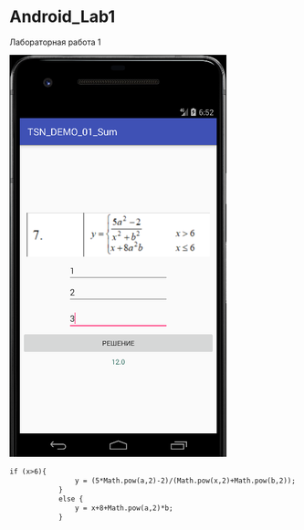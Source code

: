 # Android_Lab1
Лабораторная работа 1

![Screenshot](Screenshot.png)

```
if (x>6){
                y = (5*Math.pow(a,2)-2)/(Math.pow(x,2)+Math.pow(b,2));
            }
            else {
                y = x+8+Math.pow(a,2)*b;
            }
